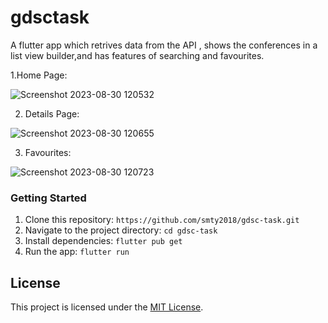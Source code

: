 # gdsctask

A flutter app which retrives data from the API , shows the conferences in a list view builder,and has features of searching and favourites.

1.Home Page:

![Screenshot 2023-08-30 120532](https://github.com/smty2018/gdsc-task/assets/74114936/c195267a-263a-4d70-b0b1-9516389da071)

2. Details Page:

![Screenshot 2023-08-30 120655](https://github.com/smty2018/gdsc-task/assets/74114936/56b166a2-9f0e-4177-b0a8-709547ce8945)

3. Favourites:
   
![Screenshot 2023-08-30 120723](https://github.com/smty2018/gdsc-task/assets/74114936/c592d1bc-27de-47e6-97df-223e4eaa6db3)
 
   


### Getting Started

1. Clone this repository: `https://github.com/smty2018/gdsc-task.git`
2. Navigate to the project directory: `cd gdsc-task`
3. Install dependencies: `flutter pub get`
4. Run the app: `flutter run`



## License

This project is licensed under the [MIT License](LICENSE).

